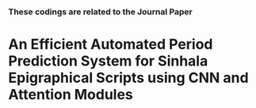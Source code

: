 ### These codings are related to the Journal Paper
# An Efficient Automated Period Prediction System for Sinhala Epigraphical Scripts using CNN and Attention Modules
